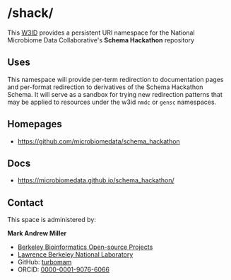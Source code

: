 # /shack/
This [W3ID](https://w3id.org) provides a persistent URI namespace for the National Microbiome Data Collaborative's **Schema Hackathon** repository

## Uses
This namespace will provide per-term redirection to documentation pages and per-format redirection to derivatives of the Schema Hackathon Schema. It will serve as a sandbox for trying new redirection patterns that may be applied to resources under the w3id `nmdc` or `gensc` namespaces.

## Homepages
* https://github.com/microbiomedata/schema_hackathon

## Docs
* https://microbiomedata.github.io/schema_hackathon/

## Contact
This space is administered by:

**Mark Andrew Miller**
- [Berkeley Bioinformatics Open-source Projects](http://www.berkeleybop.org/index.html)
- [Lawrence Berkeley National Laboratory](https://www.lbl.gov/about/)
- GitHub: [turbomam](https://github.com/turbomam)
- ORCID: [0000-0001-9076-6066](https://orcid.org/0000-0001-9076-6066)
